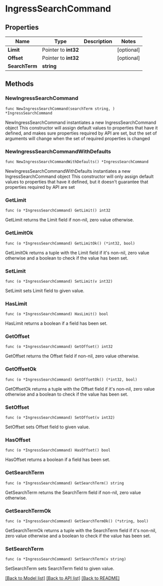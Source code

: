 # IngressSearchCommand

## Properties

Name | Type | Description | Notes
------------ | ------------- | ------------- | -------------
**Limit** | Pointer to **int32** |  | [optional] 
**Offset** | Pointer to **int32** |  | [optional] 
**SearchTerm** | **string** |  | 

## Methods

### NewIngressSearchCommand

`func NewIngressSearchCommand(searchTerm string, ) *IngressSearchCommand`

NewIngressSearchCommand instantiates a new IngressSearchCommand object
This constructor will assign default values to properties that have it defined,
and makes sure properties required by API are set, but the set of arguments
will change when the set of required properties is changed

### NewIngressSearchCommandWithDefaults

`func NewIngressSearchCommandWithDefaults() *IngressSearchCommand`

NewIngressSearchCommandWithDefaults instantiates a new IngressSearchCommand object
This constructor will only assign default values to properties that have it defined,
but it doesn't guarantee that properties required by API are set

### GetLimit

`func (o *IngressSearchCommand) GetLimit() int32`

GetLimit returns the Limit field if non-nil, zero value otherwise.

### GetLimitOk

`func (o *IngressSearchCommand) GetLimitOk() (*int32, bool)`

GetLimitOk returns a tuple with the Limit field if it's non-nil, zero value otherwise
and a boolean to check if the value has been set.

### SetLimit

`func (o *IngressSearchCommand) SetLimit(v int32)`

SetLimit sets Limit field to given value.

### HasLimit

`func (o *IngressSearchCommand) HasLimit() bool`

HasLimit returns a boolean if a field has been set.

### GetOffset

`func (o *IngressSearchCommand) GetOffset() int32`

GetOffset returns the Offset field if non-nil, zero value otherwise.

### GetOffsetOk

`func (o *IngressSearchCommand) GetOffsetOk() (*int32, bool)`

GetOffsetOk returns a tuple with the Offset field if it's non-nil, zero value otherwise
and a boolean to check if the value has been set.

### SetOffset

`func (o *IngressSearchCommand) SetOffset(v int32)`

SetOffset sets Offset field to given value.

### HasOffset

`func (o *IngressSearchCommand) HasOffset() bool`

HasOffset returns a boolean if a field has been set.

### GetSearchTerm

`func (o *IngressSearchCommand) GetSearchTerm() string`

GetSearchTerm returns the SearchTerm field if non-nil, zero value otherwise.

### GetSearchTermOk

`func (o *IngressSearchCommand) GetSearchTermOk() (*string, bool)`

GetSearchTermOk returns a tuple with the SearchTerm field if it's non-nil, zero value otherwise
and a boolean to check if the value has been set.

### SetSearchTerm

`func (o *IngressSearchCommand) SetSearchTerm(v string)`

SetSearchTerm sets SearchTerm field to given value.



[[Back to Model list]](../README.md#documentation-for-models) [[Back to API list]](../README.md#documentation-for-api-endpoints) [[Back to README]](../README.md)


